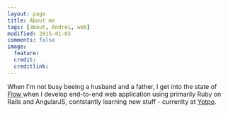 ```yaml
---
layout: page
title: About me
tags: [about, Andrei, web]
modified: 2015-01-03
comments: false
image:
  feature: 
  credit: 
  creditlink: 
---
```


When I'm not busy beeing a husband and a father, I get into the state of <a href="http://www.ted.com/talks/mihaly_csikszentmihalyi_on_flow"> Flow </a> when I develop end-to-end web application using primarily Ruby on Rails and AngularJS, contstantly learning new stuff - currenlty at <a href="http://www.yotpo.com">Yotpo</a>.
